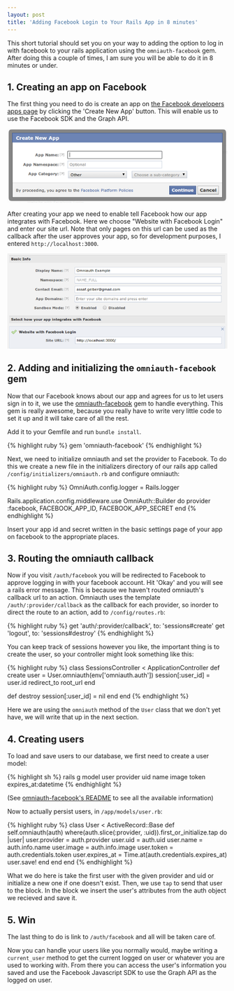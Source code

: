 ```yaml
---
layout: post
title: 'Adding Facebook Login to Your Rails App in 8 minutes'
---
```


This short tutorial should set you on your way to adding the option to log in with facebook to your rails application using the `omniauth-facebook` gem. After doing this a couple of times, I am sure you will be able to do it in 8 minutes or under.

## 1. Creating an app on Facebook

The first thing you need to do is create an app on [the Facebook developers apps page](https://developers.facebook.com/apps/) by clicking the 'Create New App' button. This will enable us to use the Facebook SDK and the Graph API.

![Create app on Facebook](/images/fb-create-app.png)

After creating your app we need to enable tell Facebook how our app integrates with Facebook. Here we choose "Website with Facebook Login" and enter our site url. Note that only pages on this url can be used as the callback after the user approves your app, so for development purposes, I entered `http://localhost:3000`.

![Setup login with Facebook](/images/fb-setup.png)

## 2. Adding and initializing the `omniauth-facebook` gem

Now that our Facebook knows about our app and agrees for us to let users sign in to it, we use the [omniauth-facebook](https://github.com/mkdynamic/omniauth-facebook) gem to handle everything. This gem is really awesome, because you really have to write very little code to set it up and it will take care of all the rest.

Add it to your Gemfile and run `bundle install`.

{% highlight ruby %}
gem 'omniauth-facebook'
{% endhighlight %}

Next, we need to initialize omniauth and set the provider to Facebook. To do this we create a new file in the initializers directory of our rails app called `/config/initializers/omniauth.rb` and configure omniauth:

{% highlight ruby %}
OmniAuth.config.logger = Rails.logger

Rails.application.config.middleware.use OmniAuth::Builder do
  provider :facebook, FACEBOOK_APP_ID, FACEBOOK_APP_SECRET
end
{% endhighlight %}

Insert your app id and secret written in the basic settings page of your app on facebook to the appropriate places.

## 3. Routing the omniauth callback

Now if you visit `/auth/facebook` you will be redirected to Facebook to approve logging in with your facebook account. Hit 'Okay' and you will see a rails error message. This is because we haven't routed omniauth's callback url to an action. Omniauth uses the template `/auth/:provider/callback` as the callback for each provider, so inorder to direct the route to an action, add to `/config/routes.rb`:

{% highlight ruby %}
get 'auth/:provider/callback', to: 'sessions#create'
get 'logout', to: 'sessions#destroy'
{% endhighlight %}

You can keep track of sessions however you like, the important thing is to create the user, so your controller might look something like this: 

{% highlight ruby %}
class SessionsController < ApplicationController
  def create
    user = User.omniauth(env['omniauth.auth'])
    session[:user_id] = user.id
    redirect_to root_url
  end

  def destroy
    session[:user_id] = nil
  end
end
{% endhighlight %}

Here we are using the `omniauth` method of the `User` class that we don't yet have, we will write that up in the next section.

## 4. Creating users

To load and save users to our database, we first need to create a user model:

{% highlight sh %}
rails g model user provider uid name image token expires_at:datetime
{% endhighlight %}

(See [omniauth-facebook's README](https://github.com/mkdynamic/omniauth-facebook) to see all the available information)

Now to actually persist users, in `/app/models/user.rb`:

{% highlight ruby %}
class User < ActiveRecord::Base
  def self.omniauth(auth)
    where(auth.slice(:provider, :uid)).first_or_initialize.tap do |user|
      user.provider = auth.provider
      user.uid = auth.uid
      user.name = auth.info.name
      user.image = auth.info.image
      user.token = auth.credentials.token
      user.expires_at = Time.at(auth.credentials.expires_at)
      user.save!
    end
  end
end
{% endhighlight %}

What we do here is take the first user with the given provider and uid or initialize a new one if one doesn't exist. Then, we use `tap` to send that user to the block. In the block we insert the user's attributes from the auth object we recieved and save it.

## 5. Win

The last thing to do is link to `/auth/facebook` and all will be taken care of.

Now you can handle your users like you normally would, maybe writing a `current_user` method to get the current logged on user or whatever you are used to working with. From there you can access the user's information you saved and use the Facebook Javascript SDK to use the Graph API as the logged on user.